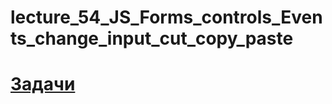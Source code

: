 # lecture_54_JS_Forms_controls_Events_change_input_cut_copy_paste  

#  [Задачи ](https://github.com/schoolteacherMP/lecture_54_JS_Forms_controls_Events_change_input_cut_copy_paste/blob/main/tasks.md)  

